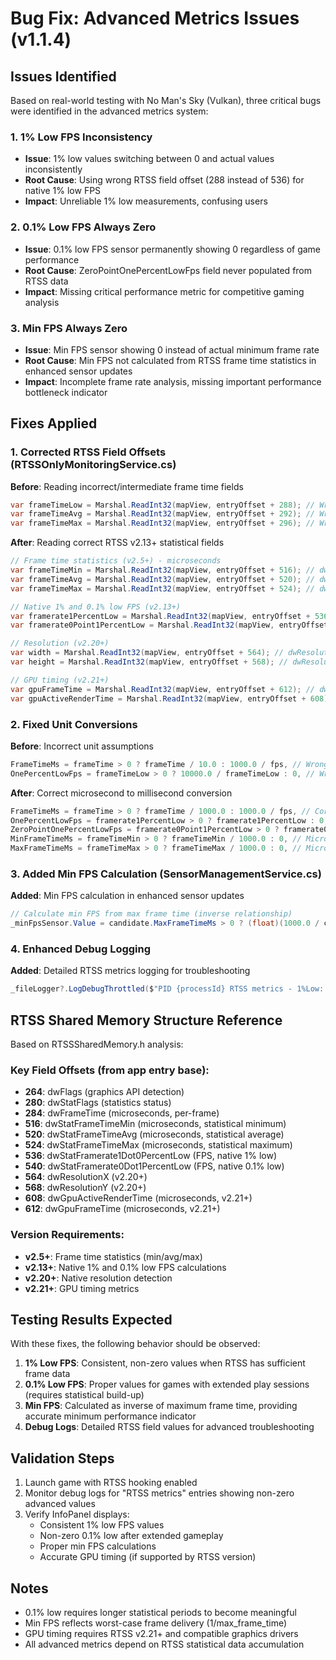 # Bug Fix: Advanced Metrics Issues (v1.1.4)

## Issues Identified

Based on real-world testing with No Man's Sky (Vulkan), three critical bugs were identified in the advanced metrics system:

### 1. 1% Low FPS Inconsistency
- **Issue**: 1% low values switching between 0 and actual values inconsistently
- **Root Cause**: Using wrong RTSS field offset (288 instead of 536) for native 1% low FPS
- **Impact**: Unreliable 1% low measurements, confusing users

### 2. 0.1% Low FPS Always Zero
- **Issue**: 0.1% low FPS sensor permanently showing 0 regardless of game performance
- **Root Cause**: ZeroPointOnePercentLowFps field never populated from RTSS data
- **Impact**: Missing critical performance metric for competitive gaming analysis

### 3. Min FPS Always Zero
- **Issue**: Min FPS sensor showing 0 instead of actual minimum frame rate
- **Root Cause**: Min FPS not calculated from RTSS frame time statistics in enhanced sensor updates
- **Impact**: Incomplete frame rate analysis, missing important performance bottleneck indicator

## Fixes Applied

### 1. Corrected RTSS Field Offsets (RTSSOnlyMonitoringService.cs)

**Before**: Reading incorrect/intermediate frame time fields
```csharp
var frameTimeLow = Marshal.ReadInt32(mapView, entryOffset + 288); // Wrong field
var frameTimeAvg = Marshal.ReadInt32(mapView, entryOffset + 292); // Wrong units (0.1ms)
var frameTimeMax = Marshal.ReadInt32(mapView, entryOffset + 296); // Wrong units (0.1ms)
```

**After**: Reading correct RTSS v2.13+ statistical fields
```csharp
// Frame time statistics (v2.5+) - microseconds
var frameTimeMin = Marshal.ReadInt32(mapView, entryOffset + 516); // dwStatFrameTimeMin
var frameTimeAvg = Marshal.ReadInt32(mapView, entryOffset + 520); // dwStatFrameTimeAvg  
var frameTimeMax = Marshal.ReadInt32(mapView, entryOffset + 524); // dwStatFrameTimeMax

// Native 1% and 0.1% low FPS (v2.13+)
var framerate1PercentLow = Marshal.ReadInt32(mapView, entryOffset + 536); // dwStatFramerate1Dot0PercentLow
var framerate0Point1PercentLow = Marshal.ReadInt32(mapView, entryOffset + 540); // dwStatFramerate0Dot1PercentLow

// Resolution (v2.20+)
var width = Marshal.ReadInt32(mapView, entryOffset + 564); // dwResolutionX
var height = Marshal.ReadInt32(mapView, entryOffset + 568); // dwResolutionY

// GPU timing (v2.21+)
var gpuFrameTime = Marshal.ReadInt32(mapView, entryOffset + 612); // dwGpuFrameTime
var gpuActiveRenderTime = Marshal.ReadInt32(mapView, entryOffset + 608); // dwGpuActiveRenderTime
```

### 2. Fixed Unit Conversions

**Before**: Incorrect unit assumptions
```csharp
FrameTimeMs = frameTime > 0 ? frameTime / 10.0 : 1000.0 / fps, // Wrong: assumed 0.1ms units
OnePercentLowFps = frameTimeLow > 0 ? 10000.0 / frameTimeLow : 0, // Wrong field entirely
```

**After**: Correct microsecond to millisecond conversion
```csharp
FrameTimeMs = frameTime > 0 ? frameTime / 1000.0 : 1000.0 / fps, // Correct: microseconds to ms
OnePercentLowFps = framerate1PercentLow > 0 ? framerate1PercentLow : 0, // Direct FPS value
ZeroPointOnePercentLowFps = framerate0Point1PercentLow > 0 ? framerate0Point1PercentLow : 0, // Direct FPS value
MinFrameTimeMs = frameTimeMin > 0 ? frameTimeMin / 1000.0 : 0, // Microseconds to ms
MaxFrameTimeMs = frameTimeMax > 0 ? frameTimeMax / 1000.0 : 0, // Microseconds to ms
```

### 3. Added Min FPS Calculation (SensorManagementService.cs)

**Added**: Min FPS calculation in enhanced sensor updates
```csharp
// Calculate min FPS from max frame time (inverse relationship)
_minFpsSensor.Value = candidate.MaxFrameTimeMs > 0 ? (float)(1000.0 / candidate.MaxFrameTimeMs) : 0;
```

### 4. Enhanced Debug Logging

**Added**: Detailed RTSS metrics logging for troubleshooting
```csharp
_fileLogger?.LogDebugThrottled($"PID {processId} RTSS metrics - 1%Low: {framerate1PercentLow}, 0.1%Low: {framerate0Point1PercentLow}, FrameTimeMin: {frameTimeMin}, FrameTimeMax: {frameTimeMax}, GPU: {gpuFrameTime}", $"rtss_metrics_{processId}");
```

## RTSS Shared Memory Structure Reference

Based on RTSSSharedMemory.h analysis:

### Key Field Offsets (from app entry base):
- **264**: dwFlags (graphics API detection)
- **280**: dwStatFlags (statistics status)
- **284**: dwFrameTime (microseconds, per-frame)
- **516**: dwStatFrameTimeMin (microseconds, statistical minimum)
- **520**: dwStatFrameTimeAvg (microseconds, statistical average)
- **524**: dwStatFrameTimeMax (microseconds, statistical maximum)
- **536**: dwStatFramerate1Dot0PercentLow (FPS, native 1% low)
- **540**: dwStatFramerate0Dot1PercentLow (FPS, native 0.1% low)
- **564**: dwResolutionX (v2.20+)
- **568**: dwResolutionY (v2.20+)
- **608**: dwGpuActiveRenderTime (microseconds, v2.21+)
- **612**: dwGpuFrameTime (microseconds, v2.21+)

### Version Requirements:
- **v2.5+**: Frame time statistics (min/avg/max)
- **v2.13+**: Native 1% and 0.1% low FPS calculations
- **v2.20+**: Native resolution detection
- **v2.21+**: GPU timing metrics

## Testing Results Expected

With these fixes, the following behavior should be observed:

1. **1% Low FPS**: Consistent, non-zero values when RTSS has sufficient frame data
2. **0.1% Low FPS**: Proper values for games with extended play sessions (requires statistical build-up)
3. **Min FPS**: Calculated as inverse of maximum frame time, providing accurate minimum performance indicator
4. **Debug Logs**: Detailed RTSS field values for advanced troubleshooting

## Validation Steps

1. Launch game with RTSS hooking enabled
2. Monitor debug logs for "RTSS metrics" entries showing non-zero advanced values
3. Verify InfoPanel displays:
   - Consistent 1% low FPS values
   - Non-zero 0.1% low after extended gameplay
   - Proper min FPS calculations
   - Accurate GPU timing (if supported by RTSS version)

## Notes

- 0.1% low requires longer statistical periods to become meaningful
- Min FPS reflects worst-case frame delivery (1/max_frame_time)
- GPU timing requires RTSS v2.21+ and compatible graphics drivers
- All advanced metrics depend on RTSS statistical data accumulation